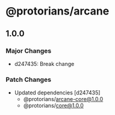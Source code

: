 # @protorians/arcane

## 1.0.0

### Major Changes

- d247435: Break change

### Patch Changes

- Updated dependencies [d247435]
  - @protorians/arcane-core@1.0.0
  - @protorians/core@1.0.0
